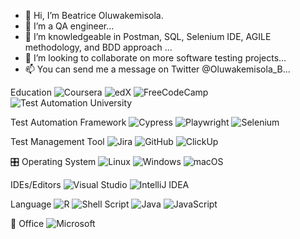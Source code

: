 - 👋 Hi, I’m Beatrice Oluwakemisola.
- 👀 I’m a QA engineer...
- 🌱 I’m knowledgeable in Postman, SQL, Selenium IDE, AGILE methodology, and BDD approach ...
- 💞️ I’m looking to collaborate on more software testing projects...
- 📫 You can send me a message on Twitter @Oluwakemisola_B...

<!---
BeatBioInfo/BeatBioInfo is a ✨ special ✨ repository because its `README.md` (this file) appears on your GitHub profile.
You can click the Preview link to take a look at your changes.
--->



Education
![Coursera](https://img.shields.io/badge/Coursera-%230056D2.svg?style=for-the-badge&logo=Coursera&logoColor=white)
![edX](https://img.shields.io/badge/edX-%2302262B.svg?style=for-the-badge&logo=edX&logoColor=white)
![FreeCodeCamp](https://img.shields.io/badge/Freecodecamp-%23123.svg?&style=for-the-badge&logo=freecodecamp&logoColor=green)
![Test Automation University](https://img.shields.io/badge/Test%20Automation%20University-%23FF6900.svg?style=for-the-badge&logo=testautomationu&logoColor=white)

Test Automation Framework
![Cypress](https://img.shields.io/badge/Cypress-%2317202C.svg?style=for-the-badge&logo=cypress&logoColor=white)
![Playwright](https://img.shields.io/badge/Playwright-%232EAD33.svg?style=for-the-badge&logo=playwright&logoColor=white)
![Selenium](https://img.shields.io/badge/Selenium-%2343B02A.svg?style=for-the-badge&logo=selenium&logoColor=white)

Test Management Tool
![Jira](https://img.shields.io/badge/jira-%230A0FFF.svg?style=for-the-badge&logo=jira&logoColor=white)
![GitHub](https://img.shields.io/badge/github-%23121011.svg?style=for-the-badge&logo=github&logoColor=white)
![ClickUp](https://img.shields.io/badge/ClickUp-%237B68EE.svg?style=for-the-badge&logo=clickup&logoColor=white)

🎛️ Operating System
![Linux](https://img.shields.io/badge/Linux-FCC624?style=for-the-badge&logo=linux&logoColor=black)
![Windows](https://img.shields.io/badge/Windows-0078D6?style=for-the-badge&logo=windows&logoColor=white)
![macOS](https://img.shields.io/badge/macOS-%23000000.svg?style=for-the-badge&logo=apple&logoColor=white)

IDEs/Editors
![Visual Studio](https://img.shields.io/badge/Visual%20Studio-5C2D91.svg?style=for-the-badge&logo=visual-studio&logoColor=white)
![IntelliJ IDEA](https://img.shields.io/badge/IntelliJ%20IDEA-000000.svg?style=for-the-badge&logo=intellij-idea&logoColor=white)

Language
![R](https://img.shields.io/badge/r-%23276DC3.svg?style=for-the-badge&logo=r&logoColor=white)
![Shell Script](https://img.shields.io/badge/shell_script-%23121011.svg?style=for-the-badge&logo=gnu-bash&logoColor=white)
![Java](https://img.shields.io/badge/Java-%23ED8B00.svg?style=for-the-badge&logo=openjdk&logoColor=white)
![JavaScript](https://img.shields.io/badge/JavaScript-%23F7DF1E.svg?style=for-the-badge&logo=javascript&logoColor=black)

🏢 Office
![Microsoft](https://img.shields.io/badge/Microsoft-0078D4?style=for-the-badge&logo=microsoft&logoColor=white)




